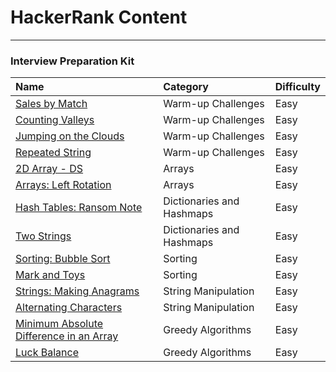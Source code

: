 # HackerRank Content
---

### Interview Preparation Kit

| Name                                                                                    | Category                  | Difficulty |
| :-------------------------------------------------------------------------------------- | :------------------------ | :--------- |
| [Sales by Match](interviewprep/warmup/salesbymatch.md)                                  | Warm-up Challenges        | Easy       |
| [Counting Valleys](interviewprep/warmup/countingvalleys.md)                             | Warm-up Challenges        | Easy       |
| [Jumping on the Clouds](interviewprep/warmup/jumpingontheclouds.md)                     | Warm-up Challenges        | Easy       |
| [Repeated String](interviewprep/warmup/repeatedstring.md)                               | Warm-up Challenges        | Easy       |
| [2D Array - DS](interviewprep/arrays/ds.md)                                             | Arrays                    | Easy       |
| [Arrays: Left Rotation](interviewprep/arrays/leftrotation.md)                           | Arrays                    | Easy       |
| [Hash Tables: Ransom Note](interviewprep/dicts/ransomnote.md)                           | Dictionaries and Hashmaps | Easy       |
| [Two Strings](interviewprep/dicts/twostrings.md)                                        | Dictionaries and Hashmaps | Easy       |
| [Sorting: Bubble Sort](interviewprep/sorting/bubblesort.md)                             | Sorting                   | Easy       |
| [Mark and Toys](interviewprep/sorting/markandtoys.md)                                   | Sorting                   | Easy       |
| [Strings: Making Anagrams](interviewprep/stringmanipulation/makinganagrams.md)          | String Manipulation       | Easy       |
| [Alternating Characters](interviewprep/stringmanipulation/alternatingcharacters.md)     | String Manipulation       | Easy       |
| [Minimum Absolute Difference in an Array](interviewprep/greedyalgorithms/minabsdiff.md) | Greedy Algorithms         | Easy       |
| [Luck Balance](interviewprep/greedyalgorithms/luckbalance.md)                           | Greedy Algorithms         | Easy       |
